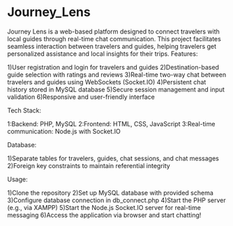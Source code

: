 # Journey_Lens
Journey Lens is a web-based platform designed to connect travelers with local guides through real-time chat communication. This project facilitates seamless interaction between travelers and guides, helping travelers get personalized assistance and local insights for their trips.
Features:

1)User registration and login for travelers and guides
2)Destination-based guide selection with ratings and reviews
3)Real-time two-way chat between travelers and guides using WebSockets (Socket.IO)
4)Persistent chat history stored in MySQL database
5)Secure session management and input validation
6)Responsive and user-friendly interface

Tech Stack:

1:Backend: PHP, MySQL
2:Frontend: HTML, CSS, JavaScript
3:Real-time communication: Node.js with Socket.IO

Database:

1)Separate tables for travelers, guides, chat sessions, and chat messages
2)Foreign key constraints to maintain referential integrity

Usage:

1)Clone the repository
2)Set up MySQL database with provided schema
3)Configure database connection in db_connect.php
4)Start the PHP server (e.g., via XAMPP)
5)Start the Node.js Socket.IO server for real-time messaging
6)Access the application via browser and start chatting!

